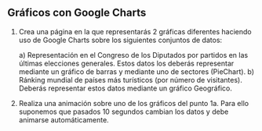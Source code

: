 ## Gráficos con Google Charts

1. Crea una página en la que representarás 2 gráficas diferentes haciendo uso de Google Charts sobre los siguientes conjuntos de datos:

    a) Representación en el Congreso de los Diputados por partidos en las últimas elecciones generales. Estos datos los deberás representar mediante un gráfico de barras y mediante uno de sectores (PieChart).
    b) Ránking mundial de países más turísticos (por número de visitantes). Deberás representar estos datos mediante un gráfico Geográfico.
  
2. Realiza una animación sobre uno de los gráficos del punto 1a. Para ello suponemos que pasados 10 segundos cambian los datos y debe animarse automáticamente.
